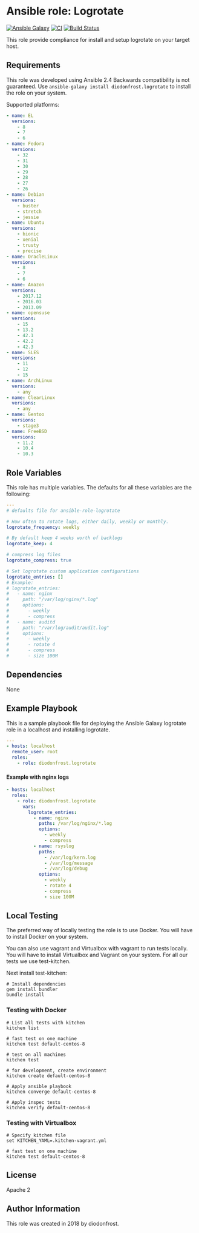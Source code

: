 # Ansible role: Logrotate

[![Ansible Galaxy](https://img.shields.io/badge/galaxy-diodonfrost.logrotate-660198.svg)](https://galaxy.ansible.com/diodonfrost/logrotate)
[![CI](https://github.com/diodonfrost/ansible-role-logrotate/workflows/CI/badge.svg)](https://github.com/diodonfrost/ansible-role-logrotate/actions)
[![Build Status](https://travis-ci.com/diodonfrost/ansible-role-logrotate.svg?branch=master)](https://travis-ci.com/diodonfrost/ansible-role-logrotate)

This role provide compliance for install and setup logrotate on your target host.

## Requirements

This role was developed using Ansible 2.4 Backwards compatibility is not guaranteed.
Use `ansible-galaxy install diodonfrost.logrotate` to install the role on your system.

Supported platforms:

```yaml
- name: EL
  versions:
    - 8
    - 7
    - 6
- name: Fedora
  versions:
    - 32
    - 31
    - 30
    - 29
    - 28
    - 27
    - 26
- name: Debian
  versions:
    - buster
    - stretch
    - jessie
- name: Ubuntu
  versions:
    - bionic
    - xenial
    - trusty
    - precise
- name: OracleLinux
  versions:
    - 8
    - 7
    - 6
- name: Amazon
  versions:
    - 2017.12
    - 2016.03
    - 2013.09
- name: opensuse
  versions:
    - 15
    - 13.2
    - 42.1
    - 42.2
    - 42.3
- name: SLES
  versions:
    - 11
    - 12
    - 15
- name: ArchLinux
  versions:
    - any
- name: ClearLinux
  versions:
    - any
- name: Gentoo
  versions:
    - stage3
- name: FreeBSD
  versions:
    - 11.2
    - 10.4
    - 10.3
```

## Role Variables

This role has multiple variables. The defaults for all these variables are the following:

```yaml
---
# defaults file for ansible-role-logrotate

# How often to rotate logs, either daily, weekly or monthly.
logrotate_frequency: weekly

# By default keep 4 weeks worth of backlogs
logrotate_keep: 4

# compress log files
logrotate_compress: true

# Set logrotate custom application configurations
logrotate_entries: []
# Example:
# logrotate_entries:
#   - name: nginx
#     path: "/var/log/nginx/*.log"
#     options:
#       - weekly
#       - compress
#   - name: auditd
#     path: "/var/log/audit/audit.log"
#     options:
#       - weekly
#       - rotate 4
#       - compress
#       - size 100M
```


## Dependencies

None

## Example Playbook

This is a sample playbook file for deploying the Ansible Galaxy logrotate role in a localhost and installing logrotate.

```yaml
---
- hosts: localhost
  remote_user: root
  roles:
    - role: diodonfrost.logrotate
```

#### Example with nginx logs

```yaml
- hosts: localhost
  roles:
    - role: diodonfrost.logrotate
      vars:
        logrotate_entries:
          - name: nginx
            paths: /var/log/nginx/*.log
            options:
              - weekly
              - compress
          - name: rsyslog
            paths:
              - /var/log/kern.log
              - /var/log/message
              - /var/log/debug
            options:
              - weekly
              - rotate 4
              - compress
              - size 100M
```

## Local Testing

The preferred way of locally testing the role is to use Docker. You will have to install Docker on your system.

You can also use vagrant and Virtualbox with vagrant to run tests locally. You will have to install Virtualbox and Vagrant on your system.
For all our tests we use test-kitchen.

Next install test-kitchen:

```shell
# Install dependencies
gem install bundler
bundle install
```

### Testing with Docker

```shell
# List all tests with kitchen
kitchen list

# fast test on one machine
kitchen test default-centos-8

# test on all machines
kitchen test

# for development, create environment
kitchen create default-centos-8

# Apply ansible playbook
kitchen converge default-centos-8

# Apply inspec tests
kitchen verify default-centos-8
```

### Testing with Virtualbox

```shell
# Specify kitchen file
set KITCHEN_YAML=.kitchen-vagrant.yml

# fast test on one machine
kitchen test default-centos-8
```

## License

Apache 2

## Author Information

This role was created in 2018 by diodonfrost.
